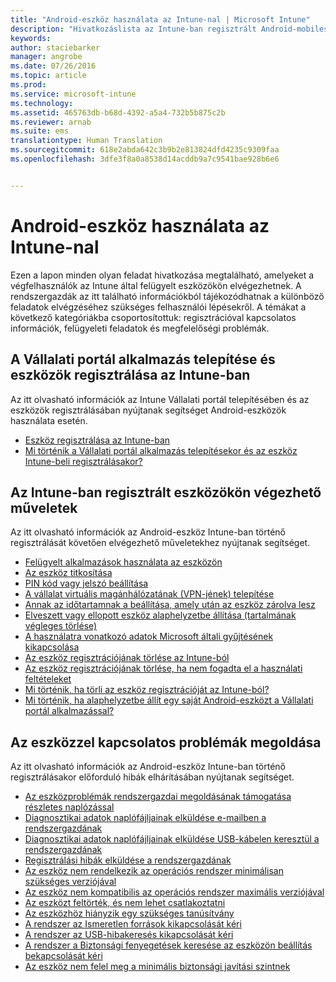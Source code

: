 ```yaml
---
title: "Android-eszköz használata az Intune-nal | Microsoft Intune"
description: "Hivatkozáslista az Intune-ban regisztrált Android-mobileszközökön elvégezhető feladatokhoz"
keywords: 
author: staciebarker
manager: angrobe
ms.date: 07/26/2016
ms.topic: article
ms.prod: 
ms.service: microsoft-intune
ms.technology: 
ms.assetid: 465763db-b68d-4392-a5a4-732b5b875c2b
ms.reviewer: arnab
ms.suite: ems
translationtype: Human Translation
ms.sourcegitcommit: 618e2abda642c3b9b2e813824dfd4235c9309faa
ms.openlocfilehash: 3dfe3f8a0a8538d14acddb9a7c9541bae928b6e6


---
```



# Android-eszköz használata az Intune-nal

Ezen a lapon minden olyan feladat hivatkozása megtalálható, amelyeket a végfelhasználók az Intune által felügyelt eszközökön elvégezhetnek. A rendszergazdák az itt található információkból tájékozódhatnak a különböző feladatok elvégzéséhez szükséges felhasználói lépésekről. A témákat a következő kategóriákba csoportosítottuk: regisztrációval kapcsolatos információk, felügyeleti feladatok és megfelelőségi problémák.

## A Vállalati portál alkalmazás telepítése és eszközök regisztrálása az Intune-ban

Az itt olvasható információk az Intune Vállalati portál telepítésében és az eszközök regisztrálásában nyújtanak segítséget Android-eszközök használata esetén.

- [Eszköz regisztrálása az Intune-ban](enroll-your-device-in-Intune-android.md)
- [Mi történik a Vállalati portál alkalmazás telepítésekor és az eszköz Intune-beli regisztrálásakor?](what-happens-if-you-install-the-company-portal-app-and-enroll-your-device-in-intune-android.md)

## Az Intune-ban regisztrált eszközökön végezhető műveletek

Az itt olvasható információk az Android-eszköz Intune-ban történő regisztrálását követően elvégezhető műveletekhez nyújtanak segítséget.

- [Felügyelt alkalmazások használata az eszközön](use-managed-apps-on-your-device-android.md)
- [Az eszköz titkosítása](encrypt-your-device-android.md)
- [PIN kód vagy jelszó beállítása](set-your-pin-or-password-android.md)
- [A vállalat virtuális magánhálózatának (VPN-jének) telepítése](install-your-companys-virtual-private-network-VPN-android.md)
- [Annak az időtartamnak a beállítása, amely után az eszköz zárolva lesz](set-the-amount-of-time-before-your-device-is-locked-android.md)
- [Elveszett vagy ellopott eszköz alaphelyzetbe állítása (tartalmának végleges törlése)](reset-erase-your-lost-or-stolen-device-android.md)
- [A használatra vonatkozó adatok Microsoft általi gyűjtésének kikapcsolása](turn-off-microsoft-usage-data-collection-android.md)
- [Az eszköz regisztrációjának törlése az Intune-ból](unenroll-your-device-from-intune-android.md)
- [Az eszköz regisztrációjának törlése, ha nem fogadta el a használati feltételeket](unenroll-your-device-from-intune-if-you-declined-terms-of-use-android.md)
- [Mi történik, ha törli az eszköz regisztrációját az Intune-ból?](what-happens-if-you-unenroll-your-device-from-intune-android.md)
- [Mi történik, ha alaphelyzetbe állít egy saját Android-eszközt a Vállalati portál alkalmazással?](what-happens-if-you-reset-your-device-using-the-company-portal-android.md)
<!--- - [What is the Rights Management sharing app?](what-is-the-rms-sharing-app-android.md) --->

## Az eszközzel kapcsolatos problémák megoldása

Az itt olvasható információk az Android-eszköz Intune-ban történő regisztrálásakor előforduló hibák elhárításában nyújtanak segítséget.

- [Az eszközproblémák rendszergazdai megoldásának támogatása részletes naplózással](use-verbose-logging-to-help-your-it-administrator-fix-device-issues-android.md)
- [Diagnosztikai adatok naplófájljainak elküldése e-mailben a rendszergazdának](send-diagnostic-data-logs-to-your-it-administrator-using-email-android.md)
- [Diagnosztikai adatok naplófájljainak elküldése USB-kábelen keresztül a rendszergazdának](send-diagnostic-data-logs-to-your-it-administrator-using-a-usb-cable-android.md)
- [Regisztrálási hibák elküldése a rendszergazdának](send-enrollment-errors-to-your-it-administrator-android.md)
- [Az eszköz nem rendelkezik az operációs rendszer minimálisan szükséges verziójával](device-doesnt-have-the-required-minimum-operating-system-version-android.md)
- [Az eszköz nem kompatibilis az operációs rendszer maximális verziójával](device-doesnt-comply-with-maximum-operating-system-version-android.md)
- [Az eszközt feltörték, és nem lehet csatlakoztatni](your-device-is-rooted-and-you-cant-connect-android.md)
- [Az eszközhöz hiányzik egy szükséges tanúsítvány](your-device-is-missing-a-required-certificate-android.md)
- [A rendszer az Ismeretlen források kikapcsolását kéri](you-are-asked-to-turn-off-unknown-sources-android.md)
- [A rendszer az USB-hibakeresés kikapcsolását kéri](you-are-asked-to-turn-off-usb-debugging-android.md)
- [A rendszer a Biztonsági fenyegetések keresése az eszközön beállítás bekapcsolását kéri](you-are-asked-to-turn-on-scan-device-for-security-threats-android.md)
- [Az eszköz nem felel meg a minimális biztonsági javítási szintnek](your-device-does-not-meet-the-minimum-security-patch-android.md)



<!--HONumber=Jul16_HO4-->


